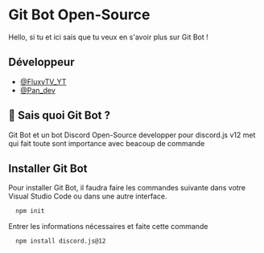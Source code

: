 # Git Bot Open-Source

Hello, si tu et ici sais que tu veux en s'avoir plus sur Git Bot !



## Développeur

- [@FluxyTV_YT](https://github.com/ikedu234?tab=repositories)
- [@Pan_dev](https://github.com/pandev22)


## 🚀 Sais quoi Git Bot ?
Git Bot et un bot Discord Open-Source developper pour discord.js v12 met qui fait toute sont importance avec beacoup de commande


## Installer Git Bot

Pour installer Git Bot, il faudra faire les commandes suivante dans votre Visual Studio Code ou dans une autre interface.

```bash
  npm init
```
Entrer les informations nécessaires et faite cette commande

```bash
  npm install discord.js@12
```
